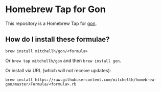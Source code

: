 # Homebrew Tap for Gon

This repository is a Homebrew Tap for [gon](https://github.com/mitchellh/gon).

## How do I install these formulae?

`brew install mitchellh/gon/<formula>`

Or `brew tap mitchellh/gon` and then `brew install gon`.

Or install via URL (which will not receive updates):

```
brew install https://raw.githubusercontent.com/mitchellh/homebrew-gon/master/Formula/<formula>.rb
```
